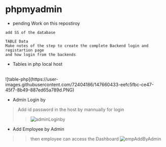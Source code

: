 # phpmyadmin

* pending Work on this repostiroy 
```
add SS of the database 

TABLE Data
Make notes of the step to create the complete Backend login and registartion page
and how login from the backends
```

* Tables in php local host
<br />
![table-php](https://user-images.githubusercontent.com/72404186/147660433-eefc5fbc-ce47-45f7-8b49-887ed65a789d.PNG)



<br />

* Admin Login by
> Add id password in the host by mannually for login 
>> ![adminLoginby](https://user-images.githubusercontent.com/72404186/147578270-5569efc8-a284-4a62-9284-f8270463d87f.PNG)

* Add Employee by Admin
>> then employee can access the Dashboard 
>> ![empAddByAdmin](https://user-images.githubusercontent.com/72404186/147578553-683aa3ee-3e9b-4b1b-80e8-f43be8e40173.PNG)
